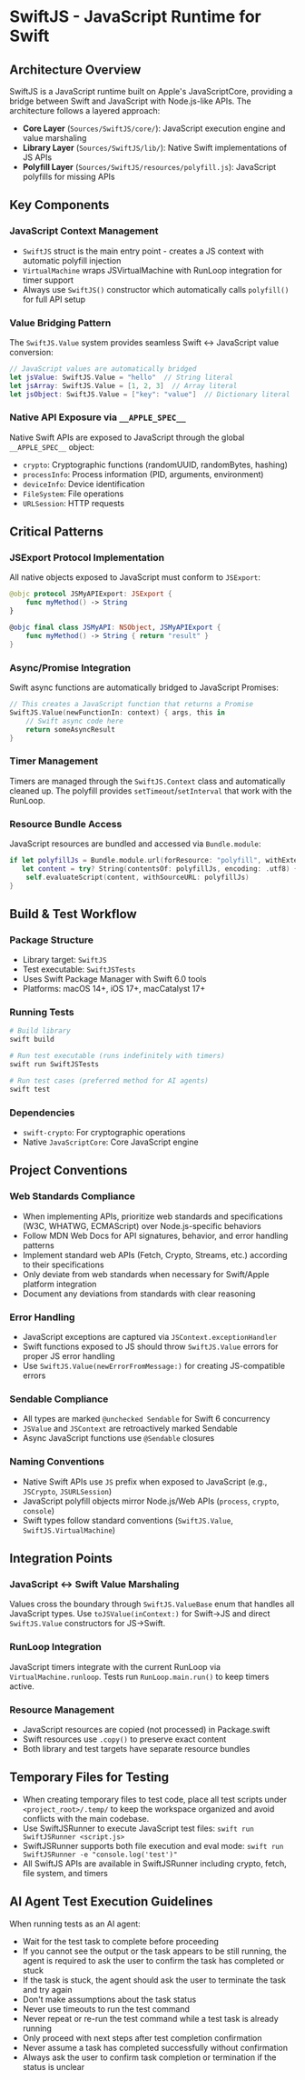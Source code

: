 # SwiftJS - JavaScript Runtime for Swift

## Architecture Overview

SwiftJS is a JavaScript runtime built on Apple's JavaScriptCore, providing a bridge between Swift and JavaScript with Node.js-like APIs. The architecture follows a layered approach:

- **Core Layer** (`Sources/SwiftJS/core/`): JavaScript execution engine and value marshaling
- **Library Layer** (`Sources/SwiftJS/lib/`): Native Swift implementations of JS APIs
- **Polyfill Layer** (`Sources/SwiftJS/resources/polyfill.js`): JavaScript polyfills for missing APIs

## Key Components

### JavaScript Context Management
- `SwiftJS` struct is the main entry point - creates a JS context with automatic polyfill injection
- `VirtualMachine` wraps JSVirtualMachine with RunLoop integration for timer support
- Always use `SwiftJS()` constructor which automatically calls `polyfill()` for full API setup

### Value Bridging Pattern
The `SwiftJS.Value` system provides seamless Swift ↔ JavaScript value conversion:
```swift
// JavaScript values are automatically bridged
let jsValue: SwiftJS.Value = "hello"  // String literal
let jsArray: SwiftJS.Value = [1, 2, 3]  // Array literal
let jsObject: SwiftJS.Value = ["key": "value"]  // Dictionary literal
```

### Native API Exposure via `__APPLE_SPEC__`
Native Swift APIs are exposed to JavaScript through the global `__APPLE_SPEC__` object:
- `crypto`: Cryptographic functions (randomUUID, randomBytes, hashing)
- `processInfo`: Process information (PID, arguments, environment)
- `deviceInfo`: Device identification
- `FileSystem`: File operations
- `URLSession`: HTTP requests

## Critical Patterns

### JSExport Protocol Implementation
All native objects exposed to JavaScript must conform to `JSExport`:
```swift
@objc protocol JSMyAPIExport: JSExport {
    func myMethod() -> String
}

@objc final class JSMyAPI: NSObject, JSMyAPIExport {
    func myMethod() -> String { return "result" }
}
```

### Async/Promise Integration
Swift async functions are automatically bridged to JavaScript Promises:
```swift
// This creates a JavaScript function that returns a Promise
SwiftJS.Value(newFunctionIn: context) { args, this in
    // Swift async code here
    return someAsyncResult
}
```

### Timer Management
Timers are managed through the `SwiftJS.Context` class and automatically cleaned up. The polyfill provides `setTimeout`/`setInterval` that work with the RunLoop.

### Resource Bundle Access
JavaScript resources are bundled and accessed via `Bundle.module`:
```swift
if let polyfillJs = Bundle.module.url(forResource: "polyfill", withExtension: "js"),
   let content = try? String(contentsOf: polyfillJs, encoding: .utf8) {
    self.evaluateScript(content, withSourceURL: polyfillJs)
}
```

## Build & Test Workflow

### Package Structure
- Library target: `SwiftJS` 
- Test executable: `SwiftJSTests`
- Uses Swift Package Manager with Swift 6.0 tools
- Platforms: macOS 14+, iOS 17+, macCatalyst 17+

### Running Tests
```bash
# Build library
swift build

# Run test executable (runs indefinitely with timers)
swift run SwiftJSTests

# Run test cases (preferred method for AI agents)
swift test
```

### Dependencies
- `swift-crypto`: For cryptographic operations
- Native `JavaScriptCore`: Core JavaScript engine

## Project Conventions

### Web Standards Compliance
- When implementing APIs, prioritize web standards and specifications (W3C, WHATWG, ECMAScript) over Node.js-specific behaviors
- Follow MDN Web Docs for API signatures, behavior, and error handling patterns
- Implement standard web APIs (Fetch, Crypto, Streams, etc.) according to their specifications
- Only deviate from web standards when necessary for Swift/Apple platform integration
- Document any deviations from standards with clear reasoning

### Error Handling
- JavaScript exceptions are captured via `JSContext.exceptionHandler`
- Swift functions exposed to JS should throw `SwiftJS.Value` errors for proper JS error handling
- Use `SwiftJS.Value(newErrorFromMessage:)` for creating JS-compatible errors

### Sendable Compliance
- All types are marked `@unchecked Sendable` for Swift 6 concurrency
- `JSValue` and `JSContext` are retroactively marked Sendable
- Async JavaScript functions use `@Sendable` closures

### Naming Conventions
- Native Swift APIs use `JS` prefix when exposed to JavaScript (e.g., `JSCrypto`, `JSURLSession`)
- JavaScript polyfill objects mirror Node.js/Web APIs (`process`, `crypto`, `console`)
- Swift types follow standard conventions (`SwiftJS.Value`, `SwiftJS.VirtualMachine`)

## Integration Points

### JavaScript ↔ Swift Value Marshaling
Values cross the boundary through `SwiftJS.ValueBase` enum that handles all JavaScript types. Use `toJSValue(inContext:)` for Swift→JS and direct `SwiftJS.Value` constructors for JS→Swift.

### RunLoop Integration
JavaScript timers integrate with the current RunLoop via `VirtualMachine.runloop`. Tests run `RunLoop.main.run()` to keep timers active.

### Resource Management
- JavaScript resources are copied (not processed) in Package.swift
- Swift resources use `.copy()` to preserve exact content
- Both library and test targets have separate resource bundles

## Temporary Files for Testing
- When creating temporary files to test code, place all test scripts under `<project_root>/.temp/` to keep the workspace organized and avoid conflicts with the main codebase.
- Use SwiftJSRunner to execute JavaScript test files: `swift run SwiftJSRunner <script.js>`
- SwiftJSRunner supports both file execution and eval mode: `swift run SwiftJSRunner -e "console.log('test')"`
- All SwiftJS APIs are available in SwiftJSRunner including crypto, fetch, file system, and timers

## AI Agent Test Execution Guidelines
When running tests as an AI agent:
- Wait for the test task to complete before proceeding
- If you cannot see the output or the task appears to be still running, the agent is required to ask the user to confirm the task has completed or stuck
- If the task is stuck, the agent should ask the user to terminate the task and try again
- Don't make assumptions about the task status
- Never use timeouts to run the test command
- Never repeat or re-run the test command while a test task is already running
- Only proceed with next steps after test completion confirmation
- Never assume a task has completed successfully without confirmation
- Always ask the user to confirm task completion or termination if the status is unclear
